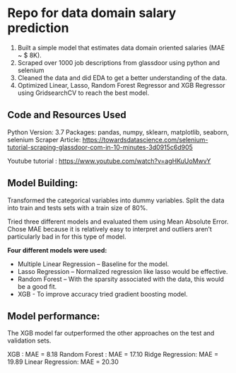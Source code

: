 # Repo for data domain salary prediction 

1. Built a simple model that estimates data domain oriented salaries (MAE ~ $ 8K).
2. Scraped over 1000 job descriptions from glassdoor using python and selenium
3. Cleaned the data and did EDA to get a better understanding of the data.
4. Optimized Linear, Lasso, Random Forest Regressor and XGB Regressor using GridsearchCV to reach the best model.


## Code and Resources Used

Python Version: 3.7
Packages: pandas, numpy, sklearn, matplotlib, seaborn, selenium
Scraper Article: https://towardsdatascience.com/selenium-tutorial-scraping-glassdoor-com-in-10-minutes-3d0915c6d905

Youtube tutorial : https://www.youtube.com/watch?v=agHKuUoMwvY 

## Model Building:

Transformed the categorical variables into dummy variables. Split the data into train and tests sets with a train size of 80%.

Tried three different models and evaluated them using Mean Absolute Error. Chose MAE because it is relatively easy to interpret and outliers aren’t particularly bad in for this type of model.

**Four different models were used:**

- Multiple Linear Regression – Baseline for the model.
- Lasso Regression – Normalized regression like lasso would be effective.
- Random Forest – With the sparsity associated with the data, this would be a good fit.
- XGB - To improve accuracy tried gradient boosting model.

## Model performance:

The XGB model far outperformed the other approaches on the test and validation sets.

XGB : MAE = 8.18
Random Forest : MAE = 17.10
Ridge Regression: MAE = 19.89
Linear Regression: MAE = 20.30
